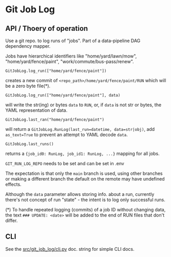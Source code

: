 # Git Job Log

## API / Thoery of operation

Use a git repo. to log runs of "jobs".  Part of a data-pipeline DAG dependency mapper.

Jobs have hierarchical identifiers like "home/yard/lawn/mow", "home/yard/fence/paint",
"work/commute/bus-pass/renew".

    GitJobLog.log_run(["home/yard/fence/paint"])

creates a new commit of `<repo_path>/home/yard/fence/paint/RUN` which will be a zero
byte file(*).

    GitJobLog.log_run(["home/yard/fence/paint"], data)

will write the str(ing) or bytes `data` to `RUN`, or, if `data` is not str or bytes,
the YAML representation of data.

    GitJobLog.last_ran("home/yard/fence/paint")

will return a `GitJobLog.RunLog(last_run=datetime, data=str|obj)`, add `as_text=True`
to prevent an attempt to YAML decode `data`.

    GitJobLog.last_runs()

returns a `{job_id0: RunLog, job_id1: RunLog, ...}` mapping for all jobs.

`GIT_RUN_LOG_REPO` needs to be set and can be set in .env

The expectation is that only the `main` branch is used, using other branches or making a different branch the default on the remote may have undefined effects.

Although the `data` parameter allows storing info. about a run, currently there's
not concept of run "state" - the intent is to log only successful runs.

(*) To handle repeated logging (commits) of a job ID without changing data, the text
`### UPDATE: <date>` will be added to the end of RUN files that don't differ.

## CLI

See the [src/git_job_log/cli.py](src/git_job_log/cli.py) doc. string for simple CLI
docs.